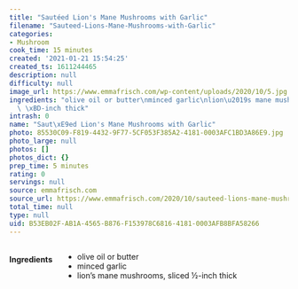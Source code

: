 ```yaml
---
title: "Sautéed Lion's Mane Mushrooms with Garlic"
filename: "Sauteed-Lions-Mane-Mushrooms-with-Garlic"
categories:
- Mushroom
cook_time: 15 minutes
created: '2021-01-21 15:54:25'
created_ts: 1611244465
description: null
difficulty: null
image_url: https://www.emmafrisch.com/wp-content/uploads/2020/10/5.jpg
ingredients: "olive oil or butter\nminced garlic\nlion\u2019s mane mushrooms, sliced\
  \ \xBD-inch thick"
intrash: 0
name: "Saut\xE9ed Lion's Mane Mushrooms with Garlic"
photo: 85530C09-F819-4432-9F77-5CF053F385A2-4181-0003AFC1BD3A86E9.jpg
photo_large: null
photos: []
photos_dict: {}
prep_time: 5 minutes
rating: 0
servings: null
source: emmafrisch.com
source_url: https://www.emmafrisch.com/2020/10/sauteed-lions-mane-mushrooms-with-garlic.html
total_time: null
type: null
uid: B53EB02F-AB1A-4565-B876-F153978C6816-4181-0003AFB8BFA58266
---
```

<div class="large-8 medium-7 columns" id="writeup">	</div><!-- #writeup -->
</div><!-- #row-one -->
<div class="row" id="row-two">	<div class="medium-4 small-5 columns"><h4 id="ingredients">Ingredients</h4><div class="box box-ingredients content"><ul>
<li>olive oil or butter</li>
<li>minced garlic</li>
<li>lion’s mane mushrooms, sliced ½-inch thick</li>
</ul>
</div>	</div>	<div class="medium-6 small-7 columns">	</div>